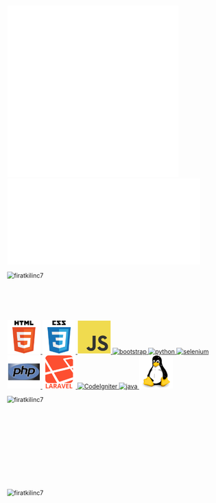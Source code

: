 <img src="svg.svg"/> <img src="svg2.svg" width="450px" height="200px"/>
  

<p align="left"> <img src="https://komarev.com/ghpvc/?username=firatkilinc7&label=Profile%20views&color=0e75b6&style=flat" alt="firatkilinc7" /> </p>
<br><br><br><br>

<p align="left"> <a href="https://www.w3.org/html/" target="_blank" rel="noreferrer"> <img src="https://raw.githubusercontent.com/devicons/devicon/master/icons/html5/html5-original-wordmark.svg" alt="html5" width="78" height="78"/> </a> <a href="https://www.w3schools.com/css/" target="_blank" rel="noreferrer"> <img src="https://raw.githubusercontent.com/devicons/devicon/master/icons/css3/css3-original-wordmark.svg" alt= "css3" width="78" height="78"/> </a> <a href="https://developer.mozilla.org/en-US/ docs/Web/JavaScript" target="_blank" rel="noreferrer"> <img src="https://raw.githubusercontent.com/devicons/devicon/master/icons/javascript/javascript-original.svg" alt= "javascript"width="78" height="78"/> </a> <a href="https://getbootstrap.com" target="_blank" rel="noreferrer"> <img src="https://raw.githubusercontent.com/devicons/devicon /master/icons/bootstrap/bootstrap-plain-wordmark.svg" alt="bootstrap" width="78" height="78"/> </a>  <a href="https://www.python.org" target="_blank" rel="noreferrer"> <img src="https://upload.wikimedia.org/wikipedia/commons/thumb/c/c3/Python-logo-notext.svg/1200px-Python-logo-notext.svg.png" alt="python" width="78" height="78"/> </a> <a href="https://www.selenium.dev" target="_blank " rel="noreferrer"> <img src="https://raw.githubusercontent.com/detain/svg-logos/780f25886640cef088af994181646db2f6b1a3f8/svg/selenium-logo.svg" alt="selenium" width="78" height="78" /> </a> <a href="https://www.php.net" target="_blank" rel="noreferrer"> <img src="https://raw.githubusercontent.com/devicons/devicon/master/icons/php/php-original.svg" alt="php" width="78" height="78"/> </a>  <a href="https://laravel.com/" target="_blank" rel="noreferrer"> <img src="https://raw.githubusercontent.com/devicons/devicon/master/icons/laravel/laravel-plain-wordmark.svg" alt="laravel" width="78" height="78"/> </a> <a href=" https://www.codeigniter.com/" target="_blank" rel="noreferrer"> <img src="https://www.liblogo.com/img-logo/max/co3966ce56-codeigniter-logo-code-igniter-logo-transparent-png-stickpng.png" alt="CodeIgniter" width="78" height="78"/> </a> <a href="https://www.java.com" target="_blank" rel="noreferrer"> <img src="https://upload.wikimedia.org/wikipedia/tr/2/2e/Java_Logo.svg" alt="java" width="78" height="78"/> </a> <a href=" https://www.linux.org/" target="_blank" rel="noreferrer"> <img src="https://raw.githubusercontent.com/devicons/devicon/master/icons/linux/linux-original.svg" alt="linux" width="78" height="78"/> </a>     </p>

<p><img align="left" src="https://github-readme-stats.vercel.app/api/top-langs?username=firatkilinc7&show_icons=true&locale=en&layout=compact" alt="firatkilinc7" width="495px" height="215px"/> </p>

<p> <img align="center" src="https://github-readme-stats.vercel.app/api?username=firatkilinc7&show_icons=true&locale=en" alt="firatkilinc7" /> </p>
